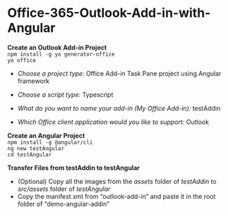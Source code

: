 # Office-365-Outlook-Add-in-with-Angular

**Create an Outlook Add-in Project** \
`npm install -g yo generator-office` \
`yo office`

* _Choose a project type:_
    Office Add-in Task Pane project using Angular framework

 * _Choose a script type:_ 
     Typescript
    
 * _What do you want to name your add-in (My Office Add-in):_
   testAddin

 * _Which Office client application would you like to support:_ 
   Outlook


**Create an Angular Project**\
`npm install -g @angular/cli`\
`ng new testAngular`\
`cd testAngular`

**Transfer Files from testAddin to testAngular**
* (Optional) Copy all the images from the _assets_ folder of _testAddin_ to _src/assets_ folder of _testAngular_
* Copy the manifest.xml from “outlook-add-in” and paste it in the root folder of “demo-angular-addin”

